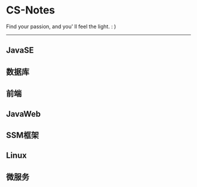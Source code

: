# CS-Notes

Find your passion, and you' ll feel the light. :  )

---

## JavaSE



## 数据库



## 前端



## JavaWeb



## SSM框架



## Linux



## 微服务

